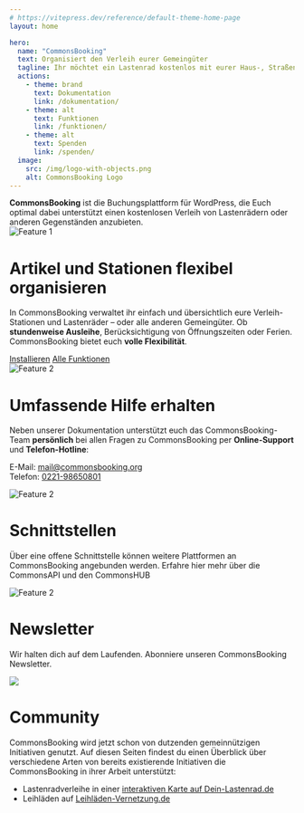 ```yaml
---
# https://vitepress.dev/reference/default-theme-home-page
layout: home

hero:
  name: "CommonsBooking"
  text: Organisiert den Verleih eurer Gemeingüter
  tagline: Ihr möchtet ein Lastenrad kostenlos mit eurer Haus-, Straßen oder Stadt-Gemeinschaft teilen? Ihr wollt Gegenstände wie Werkzeuge oder Biertische gemeinsam nutzen?
  actions:
    - theme: brand
      text: Dokumentation
      link: /dokumentation/
    - theme: alt
      text: Funktionen
      link: /funktionen/
    - theme: alt
      text: Spenden
      link: /spenden/
  image:
    src: /img/logo-with-objects.png
    alt: CommonsBooking Logo
---
```


<script setup>
import Newsletter from '.vitepress/components/Newsletter.vue'
</script>

<div class="cb-infobox">
<strong>CommonsBooking</strong> ist die Buchungsplattform für WordPress, die Euch optimal dabei unterstützt einen kostenlosen Verleih von Lastenrädern oder anderen Gegenständen anzubieten.
</div>

<div class="feature-section">

  <div class="feature-row">
    <img src="/img/icon-buchung.png" alt="Feature 1" class="feature-image" />
    <div class="feature-text">
      <h1>Artikel und Stationen flexibel organisieren</h1>
        <p>
            In CommonsBooking verwaltet ihr einfach und übersichtlich eure Verleih-Stationen und Lastenräder – oder alle
            anderen Gemeingüter. Ob <strong>stundenweise Ausleihe</strong>, Berücksichtigung von Öffnungszeiten oder Ferien.
            CommonsBooking bietet euch <strong>volle Flexibilität</strong>.
        </p>
        <div>
            <a class="cbdoc-button cb-brand" href="/dokumentation/installation/installieren">Installieren</a>
            <a class="cbdoc-button cb-alt" href="/funktionen">Alle Funktionen</a>
        </div>
    </div>
  </div>

  <div class="feature-row reverse">
    <img src="/img/icon-help-alt.png" alt="Feature 2" class="feature-image" />
    <div class="feature-text">
      <h1>Umfassende Hilfe erhalten</h1>
      <p>Neben unserer Dokumentation unterstützt euch das CommonsBooking-Team <b>persönlich</b> bei allen Fragen zu CommonsBooking per <b>Online-Support</b> und <b>Telefon-Hotline</b>: </p>
      <p> E-Mail: <a href="mailto:mail@commonsbooking.org">mail@commonsbooking.org</a><br> Telefon: <a href= "tel:022198650801">0221-98650801</a></p>
    </div>
  </div>


  <div class="feature-row">
    <img src="/img/icon-api-1.png" alt="Feature 2" class="feature-image" />
    <div class="feature-text">
      <h1>Schnittstellen</h1>
      <p>Über eine offene Schnittstelle können weitere Plattformen an CommonsBooking angebunden werden. Erfahre hier mehr über die CommonsAPI und den CommonsHUB</p>
    </div>
  </div>



<div class="feature-row reverse">
    <img src="/img/icon-newsletter.png" alt="Feature 2" class="feature-image" />
    <div class="feature-text">
        <h1>Newsletter</h1>
        <p>Wir halten dich auf dem Laufenden. Abonniere unseren CommonsBooking Newsletter.</p>
        <Newsletter />
    </div>
</div>

<div class="feature-row">
    <img src="/img/icon-support-chat.png" class="feature-image" />
    <div class="feature-text">
        <h1>Community</h1>
        <p>CommonsBooking wird jetzt schon von dutzenden gemeinnützigen Initiativen genutzt. Auf diesen Seiten findest du einen Überblick über verschiedene Arten von bereits existierende Initiativen die CommonsBooking in ihrer Arbeit unterstützt:</p>
        <ul>
            <li>Lastenradverleihe in einer <a href="http://dein-lastenrad.de/wiki/Bestehende_Initiativen_freier_Lastenr%C3%A4der" target="_blank">interaktiven Karte auf Dein-Lastenrad.de</a></li>
            <li>Leihläden auf <a href="https://leihladen-vernetzung.de/liste/" target="_blank">Leihläden-Vernetzung.de</a></li>
        </ul>
    </div>
</div>

</div>

